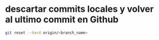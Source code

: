 # descartar commits locales y volver al ultimo commit en Github
``` bash
git reset --hard origin/<branch_name>
``` 
